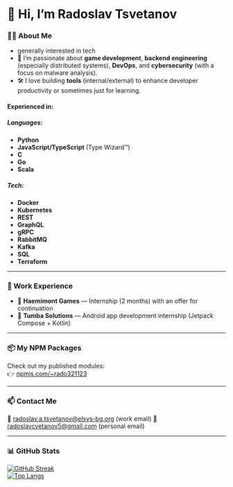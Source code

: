 # 👋 Hi, I’m Radoslav Tsvetanov

### 👨‍💻 About Me
- generally interested in tech 
- 🔭 I’m passionate about **game development**, **backend engineering** (especially distributed systems), **DevOps**, and **cybersecurity** (with a focus on malware analysis).
- 🛠️ I love building **tools** (internal/external) to enhance developer productivity or sometimes just for learning.
#### Experienced in:

##### Languages:
  - **Python**
  - **JavaScript/TypeScript** (Type Wizard™)
  - **C**
  - **Go**
  - **Scala**
  
##### Tech:
  - **Docker**
  - **Kubernetes**
  - **REST**
  - **GraphQL**
  - **gRPC**
  - **RabbitMQ**
  - **Kafka**
  - **SQL**
  - **Terraform**

---

### 💼 Work Experience

- 🧬 **Haemimont Games** — Internship (2 months) with an offer for continuation
- 📱 **Tumba Solutions** — Android app development internship (Jetpack Compose + Kotlin)

---

### 📦 My NPM Packages

Check out my published modules:  
👉 [npmjs.com/~rado321123](https://www.npmjs.com/~rado321123)

---

### 📫 Contact Me

📧 radoslav.a.tsvetanov@elsys-bg.org (work email)
📧 radoslavcvetanov5@gmail.com (personal email)

---

### 📊 GitHub Stats

[![GitHub Streak](http://github-readme-streak-stats.herokuapp.com?user=RadoslavTsvetanov&theme=dark&background=000000)](https://git.io/streak-stats)  
[![Top Langs](https://github-readme-stats.vercel.app/api/top-langs/?username=RadoslavTsvetanov&layout=compact&theme=vision-friendly-dark)](https://github.com/anuraghazra/github-readme-stats)
